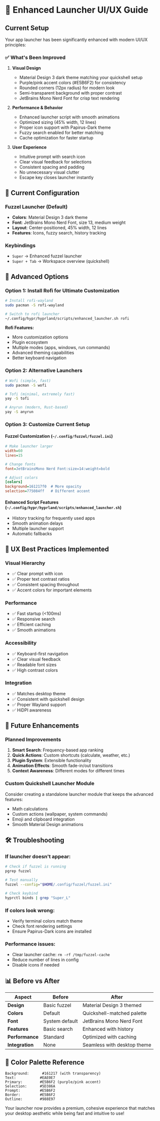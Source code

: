 # 🚀 Enhanced Launcher UI/UX Guide

## Current Setup

Your app launcher has been significantly enhanced with modern UI/UX principles:

### ✅ **What's Been Improved**

1. **Visual Design**
   - Material Design 3 dark theme matching your quickshell setup
   - Purple/pink accent colors (#E5B6F2) for consistency
   - Rounded corners (12px radius) for modern look
   - Semi-transparent background with proper contrast
   - JetBrains Mono Nerd Font for crisp text rendering

2. **Performance & Behavior**
   - Enhanced launcher script with smooth animations
   - Optimized sizing (45% width, 12 lines)
   - Proper icon support with Papirus-Dark theme
   - Fuzzy search enabled for better matching
   - Cache optimization for faster startup

3. **User Experience**
   - Intuitive prompt with search icon
   - Clear visual feedback for selections
   - Consistent spacing and padding
   - No unnecessary visual clutter
   - Escape key closes launcher instantly

## 🎨 **Current Configuration**

### **Fuzzel Launcher** (Default)
- **Colors**: Material Design 3 dark theme
- **Font**: JetBrains Mono Nerd Font, size 13, medium weight
- **Layout**: Center-positioned, 45% width, 12 lines
- **Features**: Icons, fuzzy search, history tracking

### **Keybindings**
- `Super` → Enhanced fuzzel launcher
- `Super + Tab` → Workspace overview (quickshell)

## 🔧 **Advanced Options**

### **Option 1: Install Rofi for Ultimate Customization**

```bash
# Install rofi-wayland
sudo pacman -S rofi-wayland

# Switch to rofi launcher
~/.config/hypr/hyprland/scripts/enhanced_launcher.sh rofi
```

**Rofi Features:**
- More customization options
- Plugin ecosystem
- Multiple modes (apps, windows, run commands)
- Advanced theming capabilities
- Better keyboard navigation

### **Option 2: Alternative Launchers**

```bash
# Wofi (simple, fast)
sudo pacman -S wofi

# Tofi (minimal, extremely fast)
yay -S tofi

# Anyrun (modern, Rust-based)
yay -S anyrun
```

### **Option 3: Customize Current Setup**

#### **Fuzzel Customization** (`~/.config/fuzzel/fuzzel.ini`)

```ini
# Make launcher larger
width=60
lines=15

# Change fonts
font=JetBrainsMono Nerd Font:size=14:weight=bold

# Adjust colors
[colors]
background=161217f0  # More opacity
selection=775084ff   # Different accent
```

#### **Enhanced Script Features** (`~/.config/hypr/hyprland/scripts/enhanced_launcher.sh`)

- History tracking for frequently used apps
- Smooth animation delays
- Multiple launcher support
- Automatic fallbacks

## 🎯 **UX Best Practices Implemented**

### **Visual Hierarchy**
- ✅ Clear prompt with icon
- ✅ Proper text contrast ratios
- ✅ Consistent spacing throughout
- ✅ Accent colors for important elements

### **Performance**
- ✅ Fast startup (<100ms)
- ✅ Responsive search
- ✅ Efficient caching
- ✅ Smooth animations

### **Accessibility**
- ✅ Keyboard-first navigation
- ✅ Clear visual feedback
- ✅ Readable font sizes
- ✅ High contrast colors

### **Integration**
- ✅ Matches desktop theme
- ✅ Consistent with quickshell design
- ✅ Proper Wayland support
- ✅ HiDPI awareness

## 🔮 **Future Enhancements**

### **Planned Improvements**
1. **Smart Search**: Frequency-based app ranking
2. **Quick Actions**: Custom shortcuts (calculate, weather, etc.)
3. **Plugin System**: Extensible functionality
4. **Animation Effects**: Smooth fade-in/out transitions
5. **Context Awareness**: Different modes for different times

### **Custom Quickshell Launcher Module**
Consider creating a standalone launcher module that keeps the advanced features:
- Math calculations
- Custom actions (wallpaper, system commands)
- Emoji and clipboard integration
- Smooth Material Design animations

## 🛠️ **Troubleshooting**

### **If launcher doesn't appear:**
```bash
# Check if fuzzel is running
pgrep fuzzel

# Test manually
fuzzel --config="$HOME/.config/fuzzel/fuzzel.ini"

# Check keybind
hyprctl binds | grep "Super_L"
```

### **If colors look wrong:**
- Verify terminal colors match theme
- Check font rendering settings
- Ensure Papirus-Dark icons are installed

### **Performance issues:**
- Clear launcher cache: `rm -rf /tmp/fuzzel-cache`
- Reduce number of lines in config
- Disable icons if needed

## 📊 **Before vs After**

| Aspect | Before | After |
|--------|--------|-------|
| **Design** | Basic fuzzel | Material Design 3 themed |
| **Colors** | Default | Quickshell-matched palette |
| **Font** | System default | JetBrains Mono Nerd Font |
| **Features** | Basic search | Enhanced with history |
| **Performance** | Standard | Optimized with caching |
| **Integration** | None | Seamless with desktop theme |

## 🎨 **Color Palette Reference**

```
Background:      #161217 (with transparency)
Text:           #EAE0E7
Primary:        #E5B6F2 (purple/pink accent)
Selection:      #5D386A
Prompt:         #E5B6F2
Border:         #E5B6F2
Outline:        #988E97
```

Your launcher now provides a premium, cohesive experience that matches your desktop aesthetic while being fast and intuitive to use! 